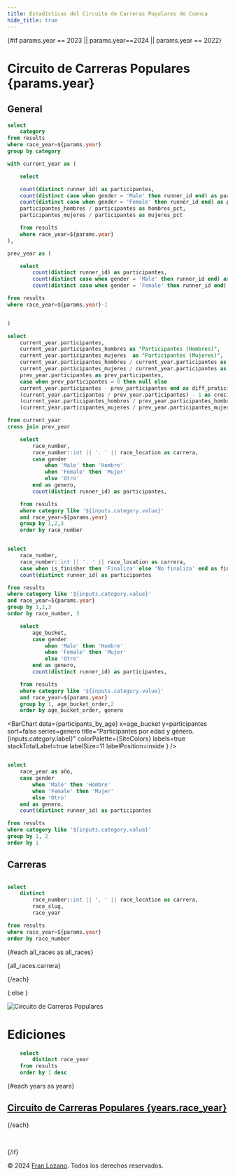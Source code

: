 ```yaml
---
title: Estadísticas del Circuito de Carreras Populares de Cuenca
hide_title: true
---
```



{#if params.year == 2023 || params.year==2024 ||  params.year == 2022}


# Circuito de Carreras Populares {params.year}

## General

```sql categories
select
    category
from results
where race_year=${params.year}
group by category
```

<Dropdown data={categories} name=category value=category>
    <DropdownOption value="%" valueLabel="Todas las categorías"/>
</Dropdown>

```sql participants
with current_year as (

    select 

    count(distinct runner_id) as participantes,
    count(distinct case when gender = 'Male' then runner_id end) as participantes_hombres,
    count(distinct case when gender = 'Female' then runner_id end) as participantes_mujeres,
    participantes_hombres / participantes as hombres_pct,
    participantes_mujeres / participantes as mujeres_pct

    from results
    where race_year=${params.year}
),

prev_year as (

    select 
        count(distinct runner_id) as participantes,
        count(distinct case when gender = 'Male' then runner_id end) as participantes_hombres,
        count(distinct case when gender = 'Female' then runner_id end) as participantes_mujeres,

from results
where race_year=${params.year}-1


)

select 
    current_year.participantes,
    current_year.participantes_hombres as "Participantes (Hombres)",
    current_year.participantes_mujeres  as "Participantes (Mujeres)",
    current_year.participantes_hombres / current_year.participantes as hombres_pct,
    current_year.participantes_mujeres / current_year.participantes as mujeres_pct,
    prev_year.participantes as prev_participantes,
    case when prev_participantes = 0 then null else
    current_year.participantes - prev_participantes end as diff_praticipantes,
    (current_year.participantes / prev_year.participantes) - 1 as crecimiento_participantes,
    (current_year.participantes_hombres / prev_year.participantes_hombres) - 1  as crecimiento_hombres,
    (current_year.participantes_mujeres / prev_year.participantes_mujeres) - 1  as crecimiento_mujeres

from current_year
cross join prev_year

```

<Grid cols=3>

<BigValue 
    data={participants} 
    value=participantes
    comparison=diff_praticipantes
    comparisonTitle="vs año anterior"
    comparisonDelta=true
    downIsGood=false
/>

<BigValue 
    data={participants} 
    value="Participantes (Hombres)"
    comparison=hombres_pct
    comparisonTitle="del Total"
    comparisonDelta=false
/>

<BigValue 
    data={participants} 
    value="Participantes (Mujeres)"
    comparison=mujeres_pct
    comparisonTitle="del Total"
    comparisonDelta=false
/>


<Delta data={participants} column=crecimiento_participantes fmt=pct1 chip=true text="vs año anterior" />
<Delta data={participants} column=crecimiento_hombres fmt=pct1 chip=true text="vs año anterior"/>
<Delta data={participants} column=crecimiento_mujeres fmt=pct1 chip=true text="vs año anterior"/>

</Grid>

```sql participants_by_race
    select 
        race_number,
        race_number::int || '. ' || race_location as carrera,
        case gender 
            when 'Male' then 'Hombre'
            when 'Female' then 'Mujer'
            else 'Otro'
        end as genero,
        count(distinct runner_id) as participantes,

    from results
    where category like '${inputs.category.value}'
    and race_year=${params.year}
    group by 1,2,3
    order by race_number
```


<BarChart
    data={participants_by_race}
    title="Participantes por carrera y género. {inputs.category.label}"
    x=carrera
    y=participantes
    series=genero
    sort=false,
    swapXY=true
    colorPalette={SiteColors}
    labels=true
    stackTotalLabel=true
    labelSize=14
    labelPosition=inside
/>

```sql finish_rate_by_race

select 
    race_number,
    race_number::int || '. ' || race_location as carrera,
    case when is_finisher then 'Finaliza' else 'No finaliza' end as finaliza,
    count(distinct runner_id) as participantes

from results
where category like '${inputs.category.value}'
and race_year=${params.year}
group by 1,2,3
order by race_number, 3

```

<BarChart 
    data={finish_rate_by_race} 
    x=carrera 
    y=participantes 
    series=finaliza
    colorPalette={SiteColors}
    sort=false
    swapXY=true
    labels=true
    title="Participantes que finalizan por carrera. {inputs.category.label}"
/>

```sql participants_by_age
    select 
        age_bucket,
        case gender 
            when 'Male' then 'Hombre'
            when 'Female' then 'Mujer'
            else 'Otro'
        end as genero,
        count(distinct runner_id) as participantes,

    from results
    where category like '${inputs.category.value}'
    and race_year=${params.year}
    group by 1, age_bucket_order,2
    order by age_bucket_order, genero
```

<BarChart 
    data={participants_by_age} 
    x=age_bucket 
    y=participantes
    sort=false
    series=genero
    title="Participantes por edad y género. {inputs.category.label}"
    colorPalette={SiteColors}
    labels=true
    stackTotalLabel=true
    labelSize=11
    labelPosition=inside
}
/>

```sql participants_by_year

select
    race_year as año,
    case gender 
        when 'Male' then 'Hombre'
        when 'Female' then 'Mujer'
        else 'Otro'
    end as genero,
    count(distinct runner_id) as participantes

from results
where category like '${inputs.category.value}'
group by 1, 2
order by 1
```

<BarChart 
    data={participants_by_year} 
    x=año 
    y=participantes
    sort=false
    series=genero
    title="Evolución de participación por año. {inputs.category.label}"
    colorPalette={SiteColors}
    labels=true
    stackTotalLabel=true
    labelSize=11
    labelPosition=inside
    xFmt=0000
/>


## Carreras

```sql all_races

select
    distinct 
        race_number::int || '. ' || race_location as carrera,
        race_slug,
        race_year

from results
where race_year=${params.year}
order by race_number
```

{#each all_races as all_races}

<BigLink href='/{all_races.race_year}/{all_races.race_slug}'>
    {all_races.carrera}
</BigLink>

{/each}





{:else }

![Circuito de Carreras Populares](/logo.png)

# Ediciones

```sql years
    select 
        distinct race_year
    from results
    order by 1 desc
```


{#each years as years}

## [Circuito de Carreras Populares {years.race_year}](/{years.race_year})

{/each}

‎    

{/if}

© 2024 [Fran Lozano](https://www.franloza.com). Todos los derechos reservados.

<script>

let SiteColors = [
    '#FCC80A',
    '#0A0E1E',
    '#A6A6A6',
]
</script>
